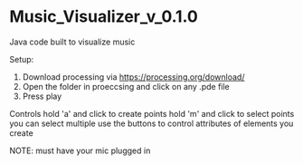 # Music_Visualizer_v_0.1.0

Java code built to visualize music


Setup:
1. Download processing via https://processing.org/download/
2. Open the folder in proeccsing and click on any .pde file
3. Press play


Controls
hold 'a' and click to create points
hold 'm' and click to select points
  you can select multiple
use the buttons to control attributes of elements you create


NOTE: must have your mic plugged in
